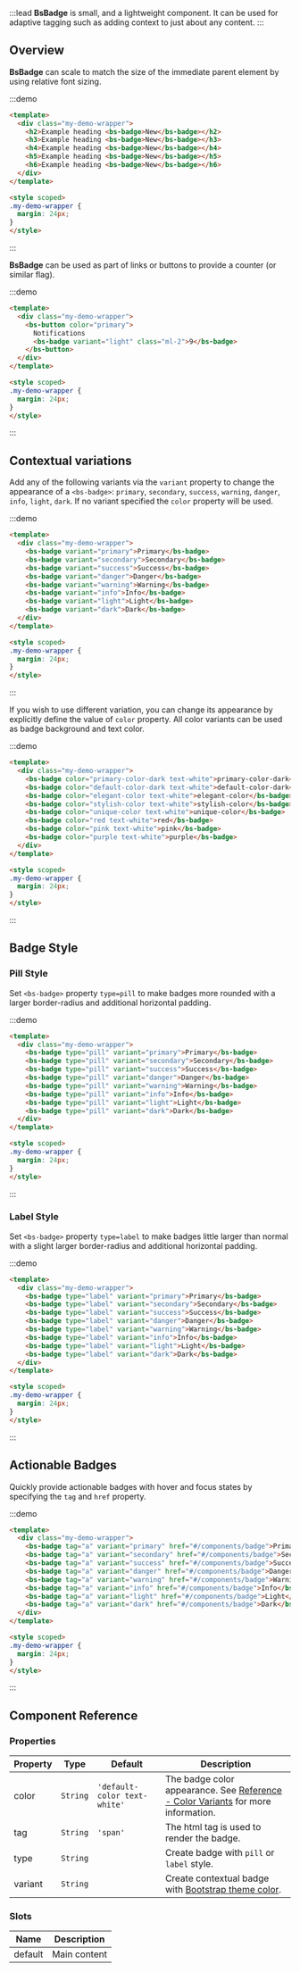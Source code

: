 :::lead
**BsBadge** is small, and a lightweight component. It can be used for adaptive tagging such as 
adding context to just about any content.
:::


## Overview

**BsBadge** can scale to match the size of the immediate parent element by using relative font sizing.

:::demo
```html
<template>
  <div class="my-demo-wrapper">
    <h2>Example heading <bs-badge>New</bs-badge></h2>
    <h3>Example heading <bs-badge>New</bs-badge></h3>
    <h4>Example heading <bs-badge>New</bs-badge></h4>
    <h5>Example heading <bs-badge>New</bs-badge></h5>
    <h6>Example heading <bs-badge>New</bs-badge></h6>
  </div>
</template>

<style scoped>
.my-demo-wrapper {
  margin: 24px;
}
</style>
```
:::

**BsBadge** can be used as part of links or buttons to provide a counter (or similar flag).

:::demo
```html
<template>
  <div class="my-demo-wrapper">
    <bs-button color="primary">
      Notifications 
      <bs-badge variant="light" class="ml-2">9</bs-badge>
    </bs-button>
  </div>
</template>

<style scoped>
.my-demo-wrapper {
  margin: 24px;
}
</style>
```
:::


## Contextual variations

Add any of the following variants via the `variant` property to change the appearance of a `<bs-badge>`: 
`primary`, `secondary`, `success`, `warning`, `danger`, `info`, `light`, `dark`. If no variant specified 
the `color` property will be used.

:::demo
```html
<template>
  <div class="my-demo-wrapper">
    <bs-badge variant="primary">Primary</bs-badge>
    <bs-badge variant="secondary">Secondary</bs-badge>
    <bs-badge variant="success">Success</bs-badge>
    <bs-badge variant="danger">Danger</bs-badge>
    <bs-badge variant="warning">Warning</bs-badge>
    <bs-badge variant="info">Info</bs-badge>
    <bs-badge variant="light">Light</bs-badge>
    <bs-badge variant="dark">Dark</bs-badge>
  </div>
</template>

<style scoped>
.my-demo-wrapper {
  margin: 24px;
}
</style>
```
:::

If you wish to use different variation, you can change its appearance by explicitly define the value 
of `color` property. All color variants can be used as badge background and text color.

:::demo
```html
<template>
  <div class="my-demo-wrapper">
    <bs-badge color="primary-color-dark text-white">primary-color-dark</bs-badge>
    <bs-badge color="default-color-dark text-white">default-color-dark</bs-badge>
    <bs-badge color="elegant-color text-white">elegant-color</bs-badge>
    <bs-badge color="stylish-color text-white">stylish-color</bs-badge>
    <bs-badge color="unique-color text-white">unique-color</bs-badge>
    <bs-badge color="red text-white">red</bs-badge>
    <bs-badge color="pink text-white">pink</bs-badge>
    <bs-badge color="purple text-white">purple</bs-badge>
  </div>
</template>

<style scoped>
.my-demo-wrapper {
  margin: 24px;
}
</style>
```
:::


## Badge Style

### Pill Style

Set `<bs-badge>` property `type=pill` to make badges more rounded with a larger border-radius and
additional horizontal padding.

:::demo
```html
<template>
  <div class="my-demo-wrapper">
    <bs-badge type="pill" variant="primary">Primary</bs-badge>
    <bs-badge type="pill" variant="secondary">Secondary</bs-badge>
    <bs-badge type="pill" variant="success">Success</bs-badge>
    <bs-badge type="pill" variant="danger">Danger</bs-badge>
    <bs-badge type="pill" variant="warning">Warning</bs-badge>
    <bs-badge type="pill" variant="info">Info</bs-badge>
    <bs-badge type="pill" variant="light">Light</bs-badge>
    <bs-badge type="pill" variant="dark">Dark</bs-badge>
  </div>
</template>

<style scoped>
.my-demo-wrapper {
  margin: 24px;
}
</style>
```
:::

### Label Style

Set `<bs-badge>` property `type=label` to make badges little larger than normal with a slight larger 
border-radius and additional horizontal padding. 

:::demo
```html
<template>
  <div class="my-demo-wrapper">
    <bs-badge type="label" variant="primary">Primary</bs-badge>
    <bs-badge type="label" variant="secondary">Secondary</bs-badge>
    <bs-badge type="label" variant="success">Success</bs-badge>
    <bs-badge type="label" variant="danger">Danger</bs-badge>
    <bs-badge type="label" variant="warning">Warning</bs-badge>
    <bs-badge type="label" variant="info">Info</bs-badge>
    <bs-badge type="label" variant="light">Light</bs-badge>
    <bs-badge type="label" variant="dark">Dark</bs-badge>
  </div>
</template>

<style scoped>
.my-demo-wrapper {
  margin: 24px;
}
</style>
```
:::


## Actionable Badges

Quickly provide actionable badges with hover and focus states by specifying the `tag` and `href` property.

:::demo
```html
<template>
  <div class="my-demo-wrapper">
    <bs-badge tag="a" variant="primary" href="#/components/badge">Primary</bs-badge>
    <bs-badge tag="a" variant="secondary" href="#/components/badge">Secondary</bs-badge>
    <bs-badge tag="a" variant="success" href="#/components/badge">Success</bs-badge>
    <bs-badge tag="a" variant="danger" href="#/components/badge">Danger</bs-badge>
    <bs-badge tag="a" variant="warning" href="#/components/badge">Warning</bs-badge>
    <bs-badge tag="a" variant="info" href="#/components/badge">Info</bs-badge>
    <bs-badge tag="a" variant="light" href="#/components/badge">Light</bs-badge>
    <bs-badge tag="a" variant="dark" href="#/components/badge">Dark</bs-badge>
  </div>
</template>

<style scoped>
.my-demo-wrapper {
  margin: 24px;
}
</style>
```
:::


## Component Reference

### Properties

<div class="cmp-property">

| Property | Type     | Default  | Description |
|----------|----------|----------|-------------|
| color    | `String` | `'default-color text-white'` | The badge color appearance. See [Reference - Color Variants](#/reference/colors) for more information. |
| tag      | `String` | `'span'` | The html tag is used to render the badge. |
| type     | `String` |   | Create badge with `pill` or `label` style. |
| variant  | `String` |   | Create contextual badge with [Bootstrap theme color](https://getbootstrap.com/docs/4.5/components/badge/#contextual-variations). |

</div>


### Slots

<div class="cmp-property">

| Name    | Description  |
|---------|--------------|
| default | Main content |

</div>

<style scoped>
.my-demo-wrapper > .badge {
  margin-right: .5rem;
}
</style>